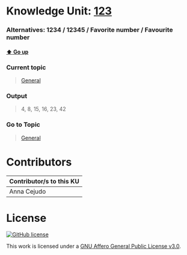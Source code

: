 # Knowledge Unit: [123](../../knowledge_units/general/123.md)
### Alternatives:   1234   /  12345   /  Favorite number   /  Favourite number 
#### [:arrow_up: Go up](../../topics/general.md)
### Current topic
> [General](../../topics/general.md)
### Output
> 4, 8, 15, 16, 23, 42
### Go to Topic
> [General](../../topics/general.md)


# Contributors

| Contributor/s to this KU |
| - | 
| Anna Cejudo |

# License
[![GitHub license](https://img.shields.io/github/license/inbrainz/cerebro)](https://github.com/inbrainz/cerebro/blob/master/LICENSE)

This work is licensed under a [GNU Affero General Public License v3.0](https://www.gnu.org/licenses/agpl-3.0.txt).